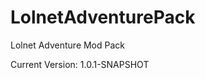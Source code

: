 LolnetAdventurePack
===================

Lolnet Adventure Mod Pack


Current Version: 1.0.1-SNAPSHOT